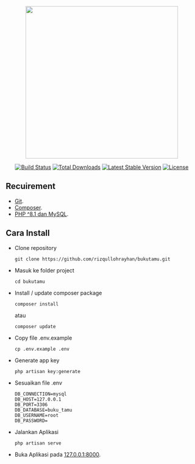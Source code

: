 <p align="center"><a href="https://laravel.com" target="_blank"><img src="https://raw.githubusercontent.com/laravel/art/master/logo-lockup/5%20SVG/2%20CMYK/1%20Full%20Color/laravel-logolockup-cmyk-red.svg" width="400"></a></p>

<p align="center">
<a href="https://travis-ci.org/laravel/framework"><img src="https://travis-ci.org/laravel/framework.svg" alt="Build Status"></a>
<a href="https://packagist.org/packages/laravel/framework"><img src="https://img.shields.io/packagist/dt/laravel/framework" alt="Total Downloads"></a>
<a href="https://packagist.org/packages/laravel/framework"><img src="https://img.shields.io/packagist/v/laravel/framework" alt="Latest Stable Version"></a>
<a href="https://packagist.org/packages/laravel/framework"><img src="https://img.shields.io/packagist/l/laravel/framework" alt="License"></a>
</p>

## Recuirement

- [Git](https://git-scm.com/downloads).
- [Composer](https://getcomposer.org/download/).
- [PHP ^8.1 dan MySQL](https://www.apachefriends.org/download.html).

## Cara Install

- Clone repository
  ```
  git clone https://github.com/rizqullohrayhan/bukutamu.git
  ```
- Masuk ke folder project
  ```
  cd bukutamu
  ```
- Install / update composer package
  ```
  composer install
  ```
  atau
  ```
  composer update
  ```
- Copy file .env.example
  ```
  cp .env.example .env
  ```
- Generate app key
  ```
  php artisan key:generate
  ```
- Sesuaikan file .env
  ```
  DB_CONNECTION=mysql
  DB_HOST=127.0.0.1
  DB_PORT=3306
  DB_DATABASE=buku_tamu
  DB_USERNAME=root
  DB_PASSWORD=
  ```
- Jalankan Aplikasi
  ```
  php artisan serve
  ```
- Buka Aplikasi pada [127.0.0.1:8000](127.0.0.1:8000).
